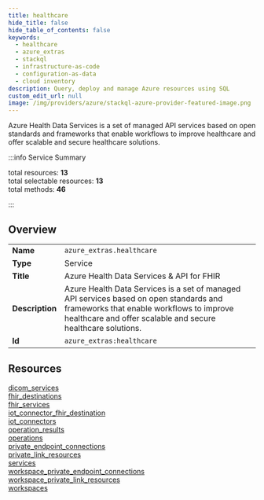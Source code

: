 ```yaml
---
title: healthcare
hide_title: false
hide_table_of_contents: false
keywords:
  - healthcare
  - azure_extras
  - stackql
  - infrastructure-as-code
  - configuration-as-data
  - cloud inventory
description: Query, deploy and manage Azure resources using SQL
custom_edit_url: null
image: /img/providers/azure/stackql-azure-provider-featured-image.png
---
```


Azure Health Data Services is a set of managed API services based on open standards and frameworks that enable workflows to improve healthcare and offer scalable and secure healthcare solutions.  
    
:::info Service Summary

<div class="row">
<div class="providerDocColumn">
<span>total resources:&nbsp;<b>13</b></span><br />
<span>total selectable resources:&nbsp;<b>13</b></span><br />
<span>total methods:&nbsp;<b>46</b></span><br />
</div>
</div>

:::

## Overview
<table><tbody>
<tr><td><b>Name</b></td><td><code>azure_extras.healthcare</code></td></tr>
<tr><td><b>Type</b></td><td>Service</td></tr>
<tr><td><b>Title</b></td><td>Azure Health Data Services & API for FHIR</td></tr>
<tr><td><b>Description</b></td><td>Azure Health Data Services is a set of managed API services based on open standards and frameworks that enable workflows to improve healthcare and offer scalable and secure healthcare solutions.</td></tr>
<tr><td><b>Id</b></td><td><code>azure_extras:healthcare</code></td></tr>
</tbody></table>

## Resources
<div class="row">
<div class="providerDocColumn">
<a href="/providers/azure_extras/healthcare/dicom_services/">dicom_services</a><br />
<a href="/providers/azure_extras/healthcare/fhir_destinations/">fhir_destinations</a><br />
<a href="/providers/azure_extras/healthcare/fhir_services/">fhir_services</a><br />
<a href="/providers/azure_extras/healthcare/iot_connector_fhir_destination/">iot_connector_fhir_destination</a><br />
<a href="/providers/azure_extras/healthcare/iot_connectors/">iot_connectors</a><br />
<a href="/providers/azure_extras/healthcare/operation_results/">operation_results</a><br />
<a href="/providers/azure_extras/healthcare/operations/">operations</a><br />
</div>
<div class="providerDocColumn">
<a href="/providers/azure_extras/healthcare/private_endpoint_connections/">private_endpoint_connections</a><br />
<a href="/providers/azure_extras/healthcare/private_link_resources/">private_link_resources</a><br />
<a href="/providers/azure_extras/healthcare/services/">services</a><br />
<a href="/providers/azure_extras/healthcare/workspace_private_endpoint_connections/">workspace_private_endpoint_connections</a><br />
<a href="/providers/azure_extras/healthcare/workspace_private_link_resources/">workspace_private_link_resources</a><br />
<a href="/providers/azure_extras/healthcare/workspaces/">workspaces</a><br />
</div>
</div>
